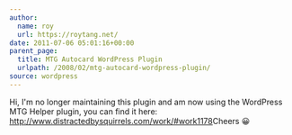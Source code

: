 ```yaml
---
author:
  name: roy
  url: https://roytang.net/
date: 2011-07-06 05:01:16+00:00
parent_page:
  title: MTG Autocard WordPress Plugin
  urlpath: /2008/02/mtg-autocard-wordpress-plugin/
source: wordpress
---
```


Hi, I'm no longer maintaining this plugin and am now using the WordPress MTG Helper plugin, you can find it here: <a href="http://www.distractedbysquirrels.com/work/#work1178" rel="nofollow">http://www.distractedbysquirrels.com/work/#work1178</a>Cheers 😀